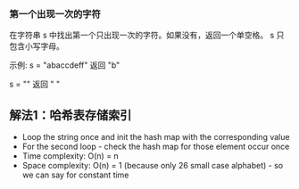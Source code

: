 ### 第一个出现一次的字符

在字符串 s 中找出第一个只出现一次的字符。如果没有，返回一个单空格。 s 只包含小写字母。

示例:
s = "abaccdeff"
返回 "b"

s = ""
返回 " "

## 解法1：哈希表存储索引
- Loop the string once and init the hash map with the corresponding value
- For the second loop - check the hash map for those element occur once
- Time complexity: O(n) = n
- Space complexity: O(n) = 1 (because only 26 small case alphabet) - so we can say for constant time